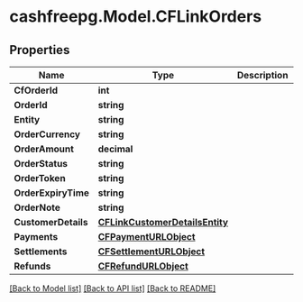 # cashfreepg.Model.CFLinkOrders

## Properties

Name | Type | Description | Notes
------------ | ------------- | ------------- | -------------
**CfOrderId** | **int** |  | [optional] 
**OrderId** | **string** |  | [optional] 
**Entity** | **string** |  | [optional] 
**OrderCurrency** | **string** |  | [optional] 
**OrderAmount** | **decimal** |  | [optional] 
**OrderStatus** | **string** |  | [optional] 
**OrderToken** | **string** |  | [optional] 
**OrderExpiryTime** | **string** |  | [optional] 
**OrderNote** | **string** |  | [optional] 
**CustomerDetails** | [**CFLinkCustomerDetailsEntity**](CFLinkCustomerDetailsEntity.md) |  | [optional] 
**Payments** | [**CFPaymentURLObject**](CFPaymentURLObject.md) |  | [optional] 
**Settlements** | [**CFSettlementURLObject**](CFSettlementURLObject.md) |  | [optional] 
**Refunds** | [**CFRefundURLObject**](CFRefundURLObject.md) |  | [optional] 

[[Back to Model list]](../README.md#documentation-for-models) [[Back to API list]](../README.md#documentation-for-api-endpoints) [[Back to README]](../README.md)

